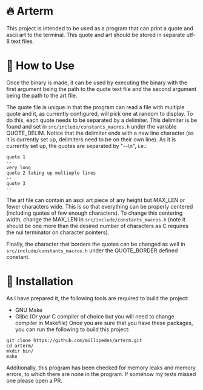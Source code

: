 # :fire: Arterm
This project is intended to be used as a program that can print a quote and
ascii art to the terminal. This quote and art should be stored in separate utf-8
text files.

# :blossom: How to Use
Once the binary is made, it can be used by executing the binary with the first
argument being the path to the quote text file and the second argument being the
path to the art file.

The quote file is unique in that the program can read a file with multiple quote
and it, as currently configured, will pick one at random to display. To do
this, each quote needs to be separated by a delimiter. This  delimiter is be
found and set in `src/include/constants_macros.h` under the variable
QUOTE_DELIM. Notice that the delimiter ends with a new line character (as it is
currently set up, delimiters need to be on their own line).  As it is currently
set up, the quotes are separated by "--\n", i.e.:
```
quote 1
--
very long
quote 2 taking up multiuple lines
--
quote 3
--
```

The art file can contain an ascii art piece of any height but MAX_LEN or fewer
characters wide. This is so that everything can be properly centered
(including quotes of few enough characters).  To change this centering width,
change the MAX_LEN in `src/include/constants_macros.h` (note it should be one
more than the desired number of characters as C requires the nul terminator on
character pointers).

Finally, the character that borders the quotes can be changed as well in 
`src/include/constants_macros.h` under the QUOTE_BORDER defined constant.

# :floppy_disk: Installation
As I have prepared it, the following tools are required to build the project:
- GNU Make
- Glibc (Or your C compiler of choice but you will need to change compiler in
  Makefile)
Once you are sure that you have these packages, you can run the following to
build this project:
```
git clone https://github.com/millipedes/arterm.git
cd arterm/
mkdir bin/
make
```
Additionally, this program has been checked for memory leaks and memory errors,
to which there are none in the program. If somehow my tests missed one please
open a PR.
